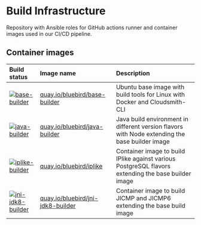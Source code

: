 # Build Infrastructure

Repository with Ansible roles for GitHub actions runner and container images used in our CI/CD pipeline.

## Container images

| Build status | Image name | Description |
|:-------------|:-----------|:------------|
| [![base-builder](https://github.com/Bluebird-Community/build-infrastructure/actions/workflows/base-builder.yml/badge.svg)](https://github.com/Bluebird-Community/build-infrastructure/actions/workflows/base-builder.yml) | [quay.io/bluebird/base-builder]() | Ubuntu base image with build tools for Linux with Docker and Cloudsmith-CLI |
| [![java-builder](https://github.com/Bluebird-Community/build-infrastructure/actions/workflows/java-builder.yml/badge.svg)](https://github.com/Bluebird-Community/build-infrastructure/actions/workflows/java-builder.yml) | [quay.io/bluebird/java-builder](https://quay.io/repository/bluebird/java-builder) | Java build environment in different version flavors with Node extending the base builder image |
| [![iplike-builder](https://github.com/Bluebird-Community/build-infrastructure/actions/workflows/iplike-builder.yml/badge.svg)](https://github.com/Bluebird-Community/build-infrastructure/actions/workflows/iplike-builder.yml) | [quay.io/bluebird/iplike](https://quay.io/repository/bluebird/iplike-builder) | Container image to build IPlike against various PostgreSQL flavors extending the base builder image |
| [![jni-jdk8-builder](https://github.com/Bluebird-Community/build-infrastructure/actions/workflows/jni-jdk8-builder.yml/badge.svg)](https://github.com/Bluebird-Community/build-infrastructure/actions/workflows/jni-jdk8-builder.yml) | [quay.io/bluebird/jni-jdk8-builder](https://quay.io/repository/bluebird/jni-jdk8-builder) | Container image to build JICMP and JICMP6 extending the base build image |
